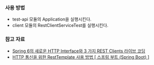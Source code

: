 ### 사용 방법
- test-api 모듈의 Application을 실행시킨다.
- client 모듈의 RestClientServiceTest를 실행시킨다.

### 참고 자료
 - [Spring 6의 새로운 HTTP Interface와 3 가지 REST Clients 라이브 코딩](https://www.youtube.com/watch?v=Kb37Q5GCyZs)
 - [HTTP 통신을 위한 RestTemplate 사용 방법 [ 스프링 부트 (Spring Boot) ]](https://www.youtube.com/watch?v=PfJQnbyAAhY)
